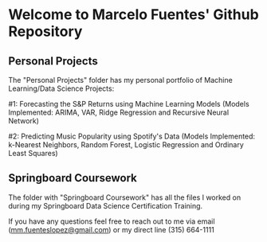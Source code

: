# Welcome to Marcelo Fuentes' Github Repository

## Personal Projects
The "Personal Projects" folder has my personal portfolio of Machine Learning/Data Science Projects:

#1: Forecasting the S&P Returns using Machine Learning Models (Models Implemented: ARIMA, VAR, Ridge Regression and Recursive Neural Network)

#2: Predicting Music Popularity using Spotify's Data (Models Implemented: k-Nearest Neighbors, Random Forest, Logistic Regression and Ordinary Least Squares)  

## Springboard Coursework
The folder with "Springboard Coursework" has all the files I worked on during my Springboard Data Science Certification Training.

If you have any questions feel free to reach out to me via email (mm.fuenteslopez@gmail.com) or my direct line (315) 664-1111
